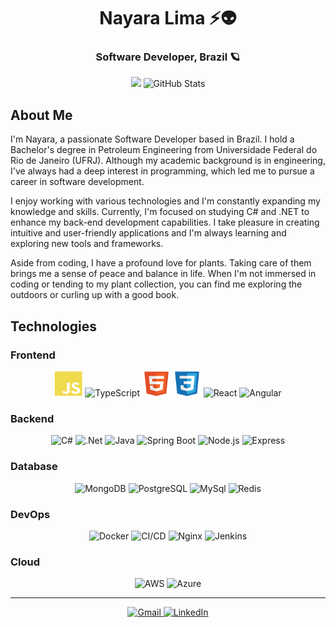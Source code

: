 <h1 align="center">Nayara Lima ⚡👽</h1>
<h3 align="center">Software Developer, Brazil 🪐</h3>

<p align="center">
  <img loading="lazy" height="180em" src="https://github-readme-stats.vercel.app/api/top-langs/?username=naylima&layout=compact&langs_count=7&theme=dark"/>
  <img loading="lazy" height="180em" src="https://github-readme-stats.vercel.app/api?username=naylima&show_icons=true&theme=dark&include_all_commits=true&count_private=true" alt="GitHub Stats" />
</p>

## About Me

I'm Nayara, a passionate Software Developer based in Brazil. I hold a Bachelor's degree in Petroleum Engineering from Universidade Federal do Rio de Janeiro (UFRJ). Although my academic background is in engineering, I've always had a deep interest in programming, which led me to pursue a career in software development.

I enjoy working with various technologies and I'm constantly expanding my knowledge and skills. Currently, I'm focused on studying C# and .NET to enhance my back-end development capabilities. I take pleasure in creating intuitive and user-friendly applications and I'm always learning and exploring new tools and frameworks.

Aside from coding, I have a profound love for plants. Taking care of them brings me a sense of peace and balance in life. When I'm not immersed in coding or tending to my plant collection, you can find me exploring the outdoors or curling up with a good book.

## Technologies

### Frontend
<p align="center">
  <img src="https://raw.githubusercontent.com/devicons/devicon/master/icons/javascript/javascript-plain.svg" alt="JavaScript" height="40" width="45" />
  <img src="https://cdn.jsdelivr.net/gh/devicons/devicon/icons/typescript/typescript-plain.svg" alt="TypeScript" height="40" width="45" />
  <img src="https://raw.githubusercontent.com/devicons/devicon/master/icons/html5/html5-original.svg" alt="HTML5" height="40" width="45" />
  <img src="https://raw.githubusercontent.com/devicons/devicon/master/icons/css3/css3-original.svg" alt="CSS3" height="40" width="45" />
  <img src="https://cdn.jsdelivr.net/gh/devicons/devicon/icons/react/react-original.svg" alt="React" height="40" width="45" />
  <img src="https://cdn.jsdelivr.net/gh/devicons/devicon/icons/angularjs/angularjs-original.svg" alt="Angular" height="40" width="45" />
</p>

### Backend
<p align="center">
  <img src="https://user-images.githubusercontent.com/25181517/121405384-444d7300-c95d-11eb-959f-913020d3bf90.png" alt="C#" height="40" width="45" />
  <img src="https://user-images.githubusercontent.com/25181517/121405754-b4f48f80-c95d-11eb-8893-fc325bde617f.png" alt=".Net" height="40" width="45" />
  <img src="https://user-images.githubusercontent.com/25181517/117201156-9a724800-adec-11eb-9a9d-3cd0f67da4bc.png" alt="Java" height="40" width="45" />
  <img src="https://user-images.githubusercontent.com/25181517/117201470-f6d56780-adec-11eb-8f7c-e70e376cfd07.png" alt="Spring Boot" height="40" width="45" />
  <img src="https://user-images.githubusercontent.com/25181517/183568594-85e280a7-0d7e-4d1a-9028-c8c2209e073c.png" alt="Node.js" height="40" width="45" />
  <img src="https://user-images.githubusercontent.com/25181517/183859966-a3462d8d-1bc7-4880-b353-e2cbed900ed6.png" alt="Express" height="40" width="45" />
</p>

### Database
<p align="center">
  <img src="https://user-images.githubusercontent.com/25181517/182884177-d48a8579-2cd0-447a-b9a6-ffc7cb02560e.png" alt="MongoDB" height="40" width="45" />
  <img src="https://user-images.githubusercontent.com/25181517/117208740-bfb78400-adf5-11eb-97bb-09072b6bedfc.png" alt="PostgreSQL" height="40" width="45" />
  <img src="https://user-images.githubusercontent.com/25181517/183896128-ec99105a-ec1a-4d85-b08b-1aa1620b2046.png" alt="MySql" height="40" width="45" />
  <img src="https://user-images.githubusercontent.com/25181517/182884894-d3fa6ee0-f2b4-4960-9961-64740f533f2a.png" alt="Redis" height="40" width="45" />
</p>

### DevOps
<p align="center">
  <img src="https://user-images.githubusercontent.com/25181517/117207330-263ba280-adf4-11eb-9b97-0ac5b40bc3be.png" alt="Docker" height="40" width="45" />
  <img src="https://user-images.githubusercontent.com/25181517/183868728-b2e11072-00a5-47e2-8a4e-4ebbb2b8c554.png" alt="CI/CD" height="40" width="45" />
  <img src="https://user-images.githubusercontent.com/25181517/183345125-9a7cd2e6-6ad6-436f-8490-44c903bef84c.png" alt="Nginx" height="40" width="45" />
  <img src="https://user-images.githubusercontent.com/25181517/179090274-733373ef-3b59-4f28-9ecb-244bea700932.png" alt="Jenkins" height="40" width="45" />
</p>

### Cloud
<p align="center">
  <img src="https://user-images.githubusercontent.com/25181517/183896132-54262f2e-6d98-41e3-8888-e40ab5a17326.png" alt="AWS" height="40" width="45" />
  <img src="https://user-images.githubusercontent.com/25181517/183911544-95ad6ba7-09bf-4040-ac44-0adafedb9616.png" alt="Azure" height="40" width="45" />
</p>

<hr />

<div align="center">
  <a href="mailto:nayaralima@poli.ufrj.br">
    <img src="https://img.shields.io/badge/-Gmail-%23333?style=for-the-badge&logo=gmail&logoColor=white" alt="Gmail" target="_blank">
  </a>
  <a href="https://www.linkedin.com/in/nayesteves/" target="_blank">
    <img src="https://img.shields.io/badge/-LinkedIn-%230077B5?style=for-the-badge&logo=linkedin&logoColor=white" alt="LinkedIn" target="_blank">
  </a>
</div>
